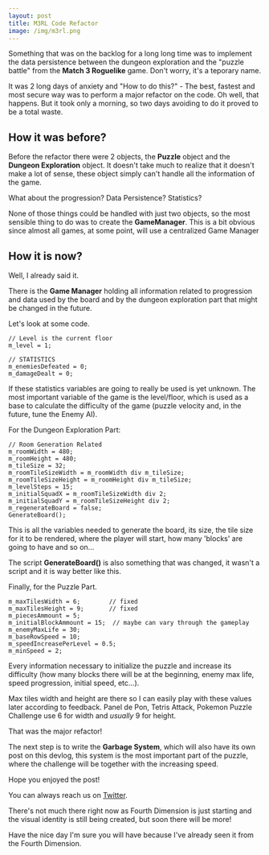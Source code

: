 ```yaml
---
layout: post
title: M3RL Code Refactor
image: /img/m3rl.png
---
```


Something that was on the backlog for a long long time was to implement the data persistence between the dungeon exploration and the "puzzle battle" from the **Match 3 Roguelike** game. Don't worry, it's a teporary name.

It was 2 long days of anxiety and "How to do this?" - The best, fastest and most secure way was to perform a major refactor on the code. Oh well, that happens. But it took only a morning, so two days avoiding to do it proved to be a total waste.

## How it was before?

Before the refactor there were 2 objects, the **Puzzle** object and the **Dungeon Exploration** object. It doesn't take much to realize that it doesn't make a lot of sense, these object simply can't handle all the information of the game.

What about the progression? Data Persistence? Statistics?

None of those things could be handled with just two objects, so the most sensible thing to do was to create the **GameManager**. This is a bit obvious since almost all games, at some point, will use a centralized Game Manager

## How it is now?

Well, I already said it.

There is the **Game Manager** holding all information related to progression and data used by the board and by the dungeon exploration part that might be changed in the future.

Let's look at some code.

```
// Level is the current floor
m_level = 1;

// STATISTICS
m_enemiesDefeated = 0;
m_damageDealt = 0;

```

If these statistics variables are going to really be used is yet unknown. The most important variable of the game is the level/floor, which is used as a base to calculate the difficulty of the game (puzzle velocity and, in the future, tune the Enemy AI).

For the Dungeon Exploration Part:
```
// Room Generation Related
m_roomWidth = 480;
m_roomHeight = 480;
m_tileSize = 32;
m_roomTileSizeWidth = m_roomWidth div m_tileSize;
m_roomTileSizeHeight = m_roomHeight div m_tileSize;
m_levelSteps = 15;
m_initialSquadX = m_roomTileSizeWidth div 2;
m_initialSquadY = m_roomTileSizeHeight div 2;
m_regenerateBoard = false;
GenerateBoard();

```

This is all the variables needed to generate the board, its size, the tile size for it to be rendered, where the player will start, how many 'blocks' are going to have and so on...

The script **GenerateBoard()** is also something that was changed, it wasn't a script and it is way better like this.

Finally, for the Puzzle Part.

```
m_maxTilesWidth = 6;        // fixed
m_maxTilesHeight = 9;       // fixed
m_piecesAmmount = 5;
m_initialBlockAmmount = 15;  // maybe can vary through the gameplay
m_enemyMaxLife = 30;
m_baseRowSpeed = 10;
m_speedIncreasePerLevel = 0.5;
m_minSpeed = 2;
```

Every information necessary to initialize the puzzle and increase its difficulty (how many blocks there will be at the beginning, enemy max life, speed progression, initial speed, etc...).

Max tiles width and height are there so I can easily play with these values later according to feedback. Panel de Pon, Tetris Attack, Pokemon Puzzle Challenge use 6 for width and *usually* 9 for height.

That was the major refactor!

The next step is to write the **Garbage System**, which will also have its own post on this devlog, this system is the most important part of the puzzle, where the challenge will be together with the increasing speed.

Hope you enjoyed the post!

You can always reach us on [Twitter](https://twitter.com/studio_fourth).

There's not much there right now as Fourth Dimension is just starting and the visual identity is still being created, but soon there will be more!

Have the nice day I'm sure you will have because I've already seen it from the Fourth Dimension.

